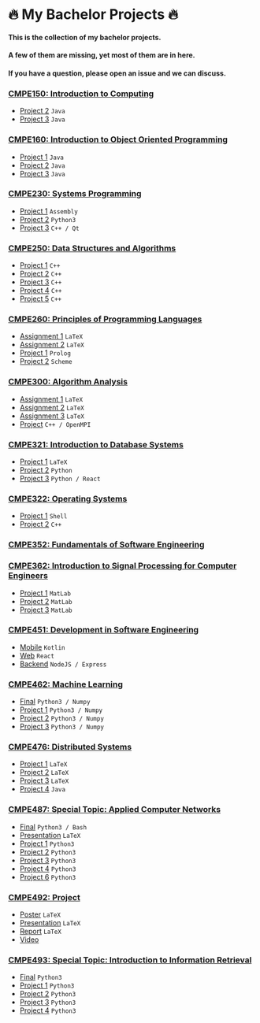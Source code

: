 # :fire: My Bachelor Projects :fire:

#### This is the collection of my bachelor projects.
#### A few of them are missing, yet most of them are in here.
#### If you have a question, please open an issue and we can discuss.

### [CMPE150: Introduction to Computing](/CMPE150/)
- [Project 2](/CMPE150/Project2) `Java`
- [Project 3](/CMPE150/Project3) `Java`

### [CMPE160: Introduction to Object Oriented Programming](/CMPE160/)
- [Project 1](/CMPE160/Project1) `Java`
- [Project 2](/CMPE160/Project2) `Java`
- [Project 3](/CMPE160/Project3) `Java`

### [CMPE230: Systems Programming](/CMPE230/)
- [Project 1](/CMPE230/Project1) `Assembly`
- [Project 2](/CMPE230/Project2) `Python3`
- [Project 3](/CMPE230/Project3) `C++ / Qt`

### [CMPE250: Data Structures and Algorithms](/CMPE250/)
- [Project 1](/CMPE250/Project1) `C++`
- [Project 2](/CMPE250/Project2) `C++`
- [Project 3](/CMPE250/Project3) `C++`
- [Project 4](/CMPE250/Project4) `C++`
- [Project 5](/CMPE250/Project5) `C++`

### [CMPE260: Principles of Programming Languages](/CMPE260/)
- [Assignment 1](/CMPE260/Assignment1) `LaTeX`
- [Assignment 2](/CMPE260/Assignment2) `LaTeX`
- [Project 1](/CMPE260/Project1) `Prolog`
- [Project 2](/CMPE260/Project2) `Scheme`

### [CMPE300: Algorithm Analysis](/CMPE300/)
- [Assignment 1](/CMPE300/Assignment1) `LaTeX`
- [Assignment 2](/CMPE300/Assignment2) `LaTeX`
- [Assignment 3](/CMPE300/Assignment3) `LaTeX`
- [Project](/CMPE300/Project) `C++ / OpenMPI`

### [CMPE321: Introduction to Database Systems](/CMPE321/)
- [Project 1](/CMPE321/Project1) `LaTeX`
- [Project 2](/CMPE321/Project2) `Python`
- [Project 3](/CMPE321/Project3) `Python / React`

### [CMPE322: Operating Systems](/CMPE322/)
- [Project 1](/CMPE322/Project1) `Shell`
- [Project 2](/CMPE322/Project2) `C++`

### [CMPE352: Fundamentals of Software Engineering](/CMPE352/)

### [CMPE362: Introduction to Signal Processing for Computer Engineers](/CMPE362/)
- [Project 1](/CMPE362/Project1) `MatLab`
- [Project 2](/CMPE362/Project2) `MatLab`
- [Project 3](/CMPE362/Project3) `MatLab`

### [CMPE451: Development in Software Engineering](/CMPE451/)
- [Mobile](/CMPE451/bounswe2020group8/Android) `Kotlin`
- [Web](/CMPE451/bounswe2020group8/web) `React`
- [Backend](/CMPE451/bounswe2020group8/backend) `NodeJS / Express`

### [CMPE462: Machine Learning](/CMPE462/)
- [Final](/CMPE462/Final) `Python3 / Numpy`
- [Project 1](/CMPE462/Project1) `Python3 / Numpy`
- [Project 2](/CMPE462/Project2) `Python3 / Numpy`
- [Project 3](/CMPE462/Project3) `Python3 / Numpy`

### [CMPE476: Distributed Systems](/CMPE476/)
- [Project 1](/CMPE476/Project1) `LaTeX`
- [Project 2](/CMPE476/Project2) `LaTeX`
- [Project 3](/CMPE476/Project3) `LaTeX`
- [Project 4](/CMPE476/Project4) `Java`

### [CMPE487: Special Topic: Applied Computer Networks](/CMPE487/)
- [Final](/CMPE487/Final) `Python3 / Bash`
- [Presentation](/CMPE487/Presentation) `LaTeX`
- [Project 1](/CMPE487/Project1) `Python3`
- [Project 2](/CMPE487/Project2) `Python3`
- [Project 3](/CMPE487/Project3) `Python3`
- [Project 4](/CMPE487/Project4) `Python3`
- [Project 6](/CMPE487/Project6) `Python3`

### [CMPE492: Project](/CMPE492/)
- [Poster](/CMPE492/Poster.pdf) `LaTeX`
- [Presentation](/CMPE492/Presentation.pdf) `LaTeX`
- [Report](/CMPE492/Report.pdf) `LaTeX`
- [Video](/CMPE492/Video.mp4)

### [CMPE493: Special Topic: Introduction to Information Retrieval](/CMPE493/)
- [Final](/CMPE493/Final) `Python3`
- [Project 1](/CMPE493/Project1) `Python3`
- [Project 2](/CMPE493/Project2) `Python3`
- [Project 3](/CMPE493/Project3) `Python3`
- [Project 4](/CMPE493/Project4) `Python3`
